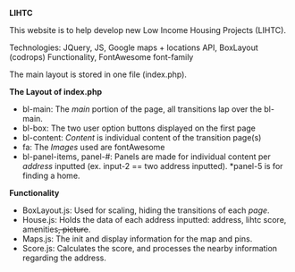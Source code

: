 <b>LIHTC</b> 

This website is to help develop new Low Income Housing Projects (LIHTC).

Technologies: JQuery, JS, Google maps + locations API, BoxLayout (codrops) Functionality, FontAwesome font-family

The main layout is stored in one file (index.php). 

<b>The Layout of index.php</b>
<ul><li>bl-main: The <i>main</i> portion of the page, all transitions lap over the bl-main.</li>
<li>bl-box: The two user option buttons displayed on the first page</li>
<li>bl-content: <i>Content</i> is individual content of the transition page(s)</li>
<li>fa: The <i>Images</i> used are fontAwesome</li>
<li>bl-panel-items, panel-#: Panels are made for individual content per <i>address</i> inputted (ex. input-2 == two address inputted).
    *panel-5 is for finding a home.</li></ul>


<b>Functionality</b>
<ul><li>BoxLayout.js: Used for scaling, hiding the transitions of each <i>page</i>.</li>
<li>House.js: Holds the data of each address inputted: address, lihtc score, amenities<strike>, picture</strike>.</li>
<li>Maps.js: The init and display information for the map and pins.</li>
<li>Score.js: Calculates the score, and processes the nearby information regarding the address.</li>
